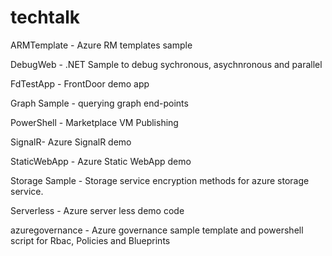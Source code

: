 # techtalk
ARMTemplate - Azure RM templates sample

DebugWeb - .NET Sample to debug sychronous, asychnronous and parallel

FdTestApp - FrontDoor demo app

Graph Sample - querying graph end-points

PowerShell - Marketplace VM Publishing

SignalR- Azure SignalR demo

StaticWebApp - Azure Static WebApp demo

Storage Sample - Storage service encryption methods for azure storage service.

Serverless - Azure server less demo code

azuregovernance - Azure governance sample template and powershell script for Rbac, Policies and Blueprints
